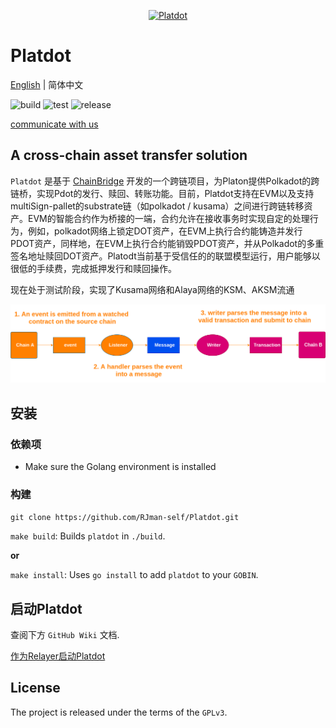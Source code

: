 <p align="center"><a href=""><img width="400" title="Platdot" src='https://cdn.jsdelivr.net/gh/rjman-self/resources/assets/platdot-logo.png' /></a></p>

# Platdot

[English](../README.md) | 简体中文

​![build](https://img.shields.io/badge/build-passing-{})    ![test](https://img.shields.io/badge/test-passing-{})   ![release](https://img.shields.io/badge/release-v1.0.0-E6007A)

[communicate with us](https://matrix.to/#/#platdot:matrix.org?via=matrix.org)

## A cross-chain asset transfer solution

`Platdot` 是基于 [ChainBridge](https://github.com/ChainSafe/ChainBridge) 开发的一个跨链项目，为Platon提供Polkadot的跨链桥，实现Pdot的发行、赎回、转账功能。目前，Platdot支持在EVM以及支持multiSign-pallet的substrate链（如polkadot / kusama）之间进行跨链转移资产。EVM的智能合约作为桥接的一端，合约允许在接收事务时实现自定的处理行为，例如，polkadot网络上锁定DOT资产，在EVM上执行合约能铸造并发行PDOT资产，同样地，在EVM上执行合约能销毁PDOT资产，并从Polkadot的多重签名地址赎回DOT资产。Platodt当前基于受信任的的联盟模型运行，用户能够以很低的手续费，完成抵押发行和赎回操作。

现在处于测试阶段，实现了Kusama网络和Alaya网络的KSM、AKSM流通

![Platdot-overview](Platdot-overview.png)

## 安装

### 依赖项

+ Make sure the Golang environment is installed

### 构建

`git clone https://github.com/RJman-self/Platdot.git`

`make build`: Builds `platdot` in `./build`.

**or**

`make install`: Uses `go install` to add `platdot` to your `GOBIN`.

## 启动Platdot

查阅下方 `GitHub Wiki` 文档.

[作为Relayer启动Platdot](https://github.com/RJman-self/Platdot/wiki/Start-Platdot-as-a-relayer)

## License

The project is released under the terms of the `GPLv3`.
